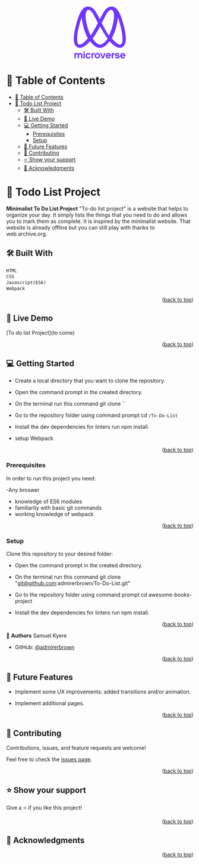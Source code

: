 <a name="readme-top"></a>

<div align="center">

  <img src="murple_logo.png" alt="logo" width="140"  height="auto" />
  <br/>

</div>

<!-- TABLE OF CONTENTS -->

# 📗 Table of Contents

- [📗 Table of Contents](#-table-of-contents)
- [📖 Todo List Project](#-todo-list-project)
  - [🛠 Built With ](#-built-with-)
  - [🚀 Live Demo ](#-live-demo-)
  - [💻 Getting Started ](#-getting-started-)
    - [Prerequisites](#prerequisites)
    - [Setup](#setup)
  - [🔭 Future Features ](#-future-features-)
  - [🤝 Contributing ](#-contributing-)
  - [⭐️ Show your support ](#️-show-your-support-)
  - [🙏 Acknowledgments ](#-acknowledgments-)

<!-- PROJECT DESCRIPTION -->

# 📖 Todo List Project<a name="about-project"></a>

**Minimalist To Do List Project** 
"To-do list project" is a website that helps to organize your day. It simply lists the things that you need to do and allows you to mark them as complete. It is inspired by the minimalist website. That website is already offline but you can still play with thanks to web.archive.org.


## 🛠 Built With <a name="built-with"></a>
    HTML
    CSS
    Javascript(ES6)
    Webpack

<p align="right">(<a href="#readme-top">back to top</a>)</p>


## 🚀 Live Demo <a name="live-demo"></a>

[To do list Project](to come)

<p align="right">(<a href="#readme-top">back to top</a>)</p>


## 💻 Getting Started <a name="getting-started"></a>

- Create a local directory that you want to clone the repository.

- Open the command prompt in the created directory.

- On the terminal run this command git clone ``

- Go to the repository folder using command prompt cd `/To-Do-List`

- Install the dev dependencies for linters run npm install.
- setup Webpack

<p align="right">(<a href="#readme-top">back to top</a>)</p>

### Prerequisites

In order to run this project you need:

-Any broswer
- knowledge of ES6 modules
- familiarity with basic git commands
- working knowledge of webpack


<p align="right">(<a href="#readme-top">back to top</a>)</p>

### Setup

Clone this repository to your desired folder:

- Open the command prompt in the created directory.

- On the terminal run this command git clone "git@github.com:admirerbrown/To-Do-List.git"

- Go to the repository folder using command prompt cd awesome-books-project

- Install the dev dependencies for linters run npm install.



<p align="right">(<a href="#readme-top">back to top</a>)</p>

<!-- Author -->

👤 **Authors**
Samuel Kyere

- GitHub: [@admirerbrown](https://github.com/admirerbrown)


<p align="right">(<a href="#readme-top">back to top</a>)</p>


## 🔭 Future Features <a name="future-features"></a>

- Implement some UX improvements: added transitions and/or animation.

- Implement additional pages.

<p align="right">(<a href="#readme-top">back to top</a>)</p>


## 🤝 Contributing <a name="contributing"></a>

Contributions, issues, and feature requests are welcome!

Feel free to check the [issues page](https://github.com/admirerbrown/To-Do-List/issues).

<p align="right">(<a href="#readme-top">back to top</a>)</p>


## ⭐️ Show your support <a name="support"></a>

Give a ⭐️ if you like this project!

<p align="right">(<a href="#readme-top">back to top</a>)</p>


## 🙏 Acknowledgments <a name="acknowledgements"></a>


<p align="right">(<a href="#readme-top">back to top</a>)</p>